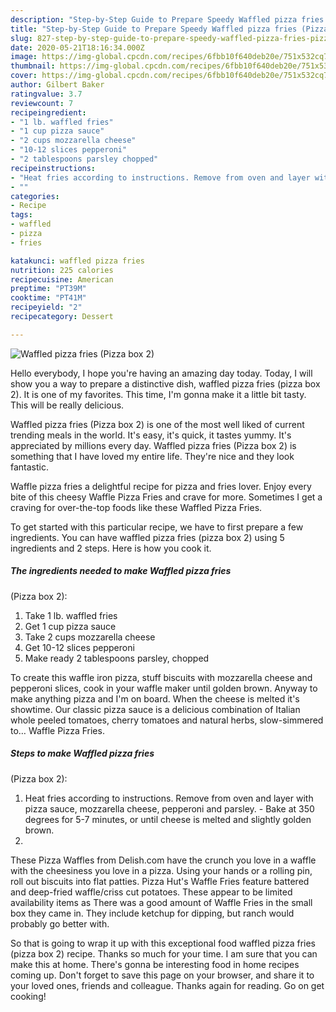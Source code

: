 ```yaml
---
description: "Step-by-Step Guide to Prepare Speedy Waffled pizza fries (Pizza box 2)"
title: "Step-by-Step Guide to Prepare Speedy Waffled pizza fries (Pizza box 2)"
slug: 827-step-by-step-guide-to-prepare-speedy-waffled-pizza-fries-pizza-box-2
date: 2020-05-21T18:16:34.000Z
image: https://img-global.cpcdn.com/recipes/6fbb10f640deb20e/751x532cq70/waffled-pizza-fries-pizza-box-2-recipe-main-photo.jpg
thumbnail: https://img-global.cpcdn.com/recipes/6fbb10f640deb20e/751x532cq70/waffled-pizza-fries-pizza-box-2-recipe-main-photo.jpg
cover: https://img-global.cpcdn.com/recipes/6fbb10f640deb20e/751x532cq70/waffled-pizza-fries-pizza-box-2-recipe-main-photo.jpg
author: Gilbert Baker
ratingvalue: 3.7
reviewcount: 7
recipeingredient:
- "1 lb. waffled fries"
- "1 cup pizza sauce"
- "2 cups mozzarella cheese"
- "10-12 slices pepperoni"
- "2 tablespoons parsley chopped"
recipeinstructions:
- "Heat fries according to instructions. Remove from oven and layer with pizza sauce, mozzarella cheese, pepperoni and parsley. Bake at 350 degrees for 5-7 minutes, or until cheese is melted and slightly golden brown."
- ""
categories:
- Recipe
tags:
- waffled
- pizza
- fries

katakunci: waffled pizza fries 
nutrition: 225 calories
recipecuisine: American
preptime: "PT39M"
cooktime: "PT41M"
recipeyield: "2"
recipecategory: Dessert

---
```



![Waffled pizza fries
(Pizza box 2)](https://img-global.cpcdn.com/recipes/6fbb10f640deb20e/751x532cq70/waffled-pizza-fries-pizza-box-2-recipe-main-photo.jpg)

Hello everybody, I hope you're having an amazing day today. Today, I will show you a way to prepare a distinctive dish, waffled pizza fries
(pizza box 2). It is one of my favorites. This time, I'm gonna make it a little bit tasty. This will be really delicious.

Waffled pizza fries
(Pizza box 2) is one of the most well liked of current trending meals in the world. It's easy, it's quick, it tastes yummy. It's appreciated by millions every day. Waffled pizza fries
(Pizza box 2) is something that I have loved my entire life. They're nice and they look fantastic.

Waffle pizza fries a delightful recipe for pizza and fries lover. Enjoy every bite of this cheesy Waffle Pizza Fries and crave for more. Sometimes I get a craving for over-the-top foods like these Waffled Pizza Fries.


To get started with this particular recipe, we have to first prepare a few ingredients. You can have waffled pizza fries
(pizza box 2) using 5 ingredients and 2 steps. Here is how you cook it.

<!--inarticleads1-->

##### The ingredients needed to make Waffled pizza fries
(Pizza box 2):

1. Take 1 lb. waffled fries
1. Get 1 cup pizza sauce
1. Take 2 cups mozzarella cheese
1. Get 10-12 slices pepperoni
1. Make ready 2 tablespoons parsley, chopped


To create this waffle iron pizza, stuff biscuits with mozzarella cheese and pepperoni slices, cook in your waffle maker until golden brown. Anyway to make anything pizza and I&#39;m on board. When the cheese is melted it&#39;s showtime. Our classic pizza sauce is a delicious combination of Italian whole peeled tomatoes, cherry tomatoes and natural herbs, slow-simmered to… Waffle Pizza Fries. 

<!--inarticleads2-->

##### Steps to make Waffled pizza fries
(Pizza box 2):

1. Heat fries according to instructions. Remove from oven and layer with pizza sauce, mozzarella cheese, pepperoni and parsley. - Bake at 350 degrees for 5-7 minutes, or until cheese is melted and slightly golden brown.
1. 


These Pizza Waffles from Delish.com have the crunch you love in a waffle with the cheesiness you love in a pizza. Using your hands or a rolling pin, roll out biscuits into flat patties. Pizza Hut&#39;s Waffle Fries feature battered and deep-fried waffle/criss cut potatoes. These appear to be limited availability items as There was a good amount of Waffle Fries in the small box they came in. They include ketchup for dipping, but ranch would probably go better with. 

So that is going to wrap it up with this exceptional food waffled pizza fries
(pizza box 2) recipe. Thanks so much for your time. I am sure that you can make this at home. There's gonna be interesting food in home recipes coming up. Don't forget to save this page on your browser, and share it to your loved ones, friends and colleague. Thanks again for reading. Go on get cooking!
